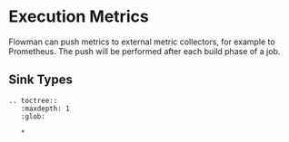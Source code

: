 # Execution Metrics

Flowman can push metrics to external metric collectors, for example to Prometheus. The push will be performed after
each build phase of a job.

## Sink Types

```eval_rst
.. toctree::
   :maxdepth: 1
   :glob:

   *
```
